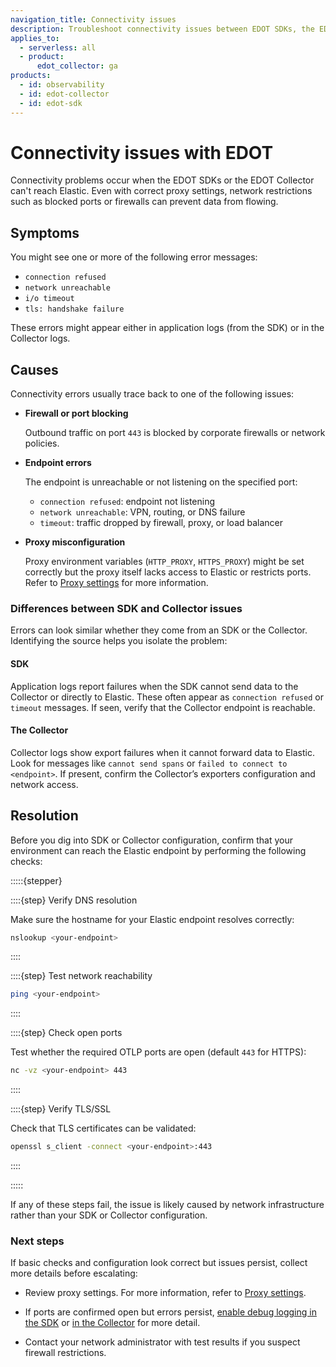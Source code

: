 ```yaml
---
navigation_title: Connectivity issues
description: Troubleshoot connectivity issues between EDOT SDKs, the EDOT Collector, and Elastic.
applies_to:
  - serverless: all
  - product:
      edot_collector: ga  
products:
  - id: observability
  - id: edot-collector
  - id: edot-sdk
---
```


# Connectivity issues with EDOT

Connectivity problems occur when the EDOT SDKs or the EDOT Collector can't reach Elastic. Even with correct proxy settings, network restrictions such as blocked ports or firewalls can prevent data from flowing.


## Symptoms

You might see one or more of the following error messages:

- `connection refused`
- `network unreachable`
- `i/o timeout`
- `tls: handshake failure`

These errors might appear either in application logs (from the SDK) or in the Collector logs.


## Causes

Connectivity errors usually trace back to one of the following issues:

- **Firewall or port blocking**  
  
  Outbound traffic on port `443` is blocked by corporate firewalls or network policies.

- **Endpoint errors**  
  
  The endpoint is unreachable or not listening on the specified port: 
  
  - `connection refused`: endpoint not listening  
  - `network unreachable`: VPN, routing, or DNS failure  
  - `timeout`: traffic dropped by firewall, proxy, or load balancer

- **Proxy misconfiguration**  
  
  Proxy environment variables (`HTTP_PROXY`, `HTTPS_PROXY`) might be set correctly but the proxy itself lacks access to Elastic or restricts ports. Refer to [Proxy settings](opentelemetry://reference/edot-collector/config/proxy.md) for more information.


### Differences between SDK and Collector issues

Errors can look similar whether they come from an SDK or the Collector. Identifying the source helps you isolate the problem:

#### SDK

Application logs report failures when the SDK cannot send data to the Collector or directly to Elastic. These often appear as `connection refused` or `timeout` messages. If seen, verify that the Collector endpoint is reachable.

#### The Collector

Collector logs show export failures when it cannot forward data to Elastic. Look for messages like `cannot send spans` or `failed to connect to <endpoint>`. If present, confirm the Collector’s exporters configuration and network access.


## Resolution

Before you dig into SDK or Collector configuration, confirm that your environment can reach the Elastic endpoint by performing the following checks:

:::::{stepper}

::::{step} Verify DNS resolution

Make sure the hostname for your Elastic endpoint resolves correctly:  

```bash
nslookup <your-endpoint>
```

::::

::::{step} Test network reachability

```bash
ping <your-endpoint>
```

::::

::::{step} Check open ports

Test whether the required OTLP ports are open (default `443` for HTTPS):

```bash
nc -vz <your-endpoint> 443
```

::::

::::{step} Verify TLS/SSL

Check that TLS certificates can be validated:

```bash
openssl s_client -connect <your-endpoint>:443
```

::::

:::::

If any of these steps fail, the issue is likely caused by network infrastructure rather than your SDK or Collector configuration.


### Next steps

If basic checks and configuration look correct but issues persist, collect more details before escalating:

* Review proxy settings. For more information, refer to [Proxy settings](opentelemetry://reference/edot-collector/config/proxy.md).

* If ports are confirmed open but errors persist, [enable debug logging in the SDK](../opentelemetry/edot-sdks/enable-debug-logging.md) or [in the Collector](../opentelemetry/edot-collector/enable-debug-logging.md) for more detail.

* Contact your network administrator with test results if you suspect firewall restrictions.